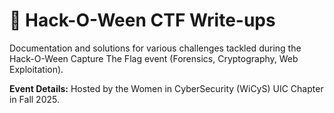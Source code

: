 # 🎃 Hack-O-Ween CTF Write-ups 
Documentation and solutions for various challenges tackled during the Hack-O-Ween Capture The Flag event (Forensics, Cryptography, Web Exploitation).

**Event Details:** Hosted by the Women in CyberSecurity (WiCyS) UIC Chapter in Fall 2025.

